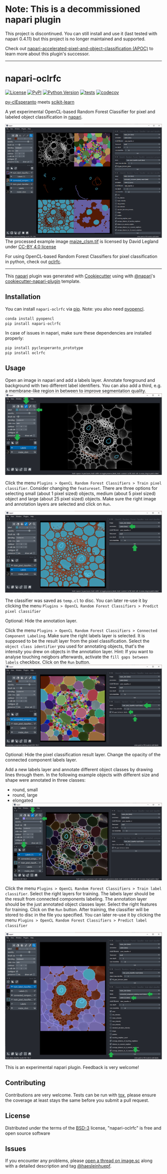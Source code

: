 
# Note: This is a decommissioned napari plugin 

This project is discontinued. You can still install and use it (last tested with napari 0.4.11) but this project is 
no longer maintained and supported. 

Check out [napari-accelerated-pixel-and-object-classification (APOC)](https://github.com/haesleinhuepf/napari-accelerated-pixel-and-object-classification)
to learn more about this plugin's successor.

---

# napari-oclrfc

[![License](https://img.shields.io/pypi/l/napari-oclrfc.svg?color=green)](https://github.com/haesleinhuepf/napari-oclrfc/raw/master/LICENSE)
[![PyPI](https://img.shields.io/pypi/v/napari-oclrfc.svg?color=green)](https://pypi.org/project/napari-oclrfc)
[![Python Version](https://img.shields.io/pypi/pyversions/napari-oclrfc.svg?color=green)](https://python.org)
[![tests](https://github.com/haesleinhuepf/napari-oclrfc/workflows/tests/badge.svg)](https://github.com/haesleinhuepf/napari-oclrfc/actions)
[![codecov](https://codecov.io/gh/haesleinhuepf/napari-oclrfc/branch/master/graph/badge.svg)](https://codecov.io/gh/haesleinhuepf/napari-oclrfc)

[py-clEsperanto](https://github.com/clEsperanto/pyclesperanto_prototype) meets [scikit-learn](https://scikit-learn.org/stable/)

A yet experimental OpenCL-based Random Forest Classifier for pixel and labeled object classification in [napari].

![](https://github.com/haesleinhuepf/napari-oclrfc/raw/master/images/screenshot.png)
The processed example image [maize_clsm.tif](https://github.com/dlegland/mathematical_morphology_with_MorphoLibJ/blob/master/sampleImages/maize_clsm.tif)
is licensed by David Legland under 
[CC-BY 4.0 license](https://github.com/dlegland/mathematical_morphology_with_MorphoLibJ/blob/master/LICENSE)

For using OpenCL-based Random Forest Classifiers for pixel classification in python, check out [oclrfc](https://github.com/haesleinhuepf/oclrfc).


----------------------------------

This [napari] plugin was generated with [Cookiecutter] using with [@napari]'s [cookiecutter-napari-plugin] template.

## Installation

You can install `napari-oclrfc` via [pip]. Note: you also need [pyopencl](https://documen.tician.de/pyopencl/).

    conda install pyopencl
    pip install napari-oclrfc
    
In case of issues in napari, make sure these dependencies are installed properly:
    
    pip install pyclesperanto_prototype
    pip install oclrfc

## Usage

Open an image in napari and add a labels layer. Annotate foreground and background with two different label identifiers. You can also add a third, e.g. a membrane-like region in between to improve segmentation quality.
![img.png](https://github.com/haesleinhuepf/napari-oclrfc/raw/master/images/img.png)

Click the menu `Plugins > OpenCL Random Forest Classifiers > Train pixel classifier`. 
Consider changing the `featureset`. There are three options for selecting 
small (about 1 pixel sized) objects, 
medium (about 5 pixel sized) object and 
large (about 25 pixel sized) objects.
Make sure the right image and annotation layers are selected and click on `Run`.

![img_1.png](https://github.com/haesleinhuepf/napari-oclrfc/raw/master/images/img_1.png)

The classifier was saved as `temp.cl` to disc. You can later re-use it by clicking the menu `Plugins > OpenCL Random Forest Classifiers > Predict pixel classifier`

Optional: Hide the annotation layer.

Click the menu `Plugins > OpenCL Random Forest Classifiers > Connected Component Labeling`.
Make sure the right labels layer is selected. It is supposed to be the result layer from the pixel classification.
Select the `object class identifier` you used for annotating objects, that's the intensity you drew on objects in the annotation layer.
Hint: If you want to analyse touching neigbors afterwards, activate the `fill gaps between labels` checkbox.
Click on the `Run` button.
![img_2.png](https://github.com/haesleinhuepf/napari-oclrfc/raw/master/images/img_2.png)

Optional: Hide the pixel classification result layer. Change the opacity of the connected component labels layer.

Add a new labels layer and annotate different object classes by drawing lines through them. 
In the following example objects with different size and shape were annotated in three classes:
* round, small
* round, large
* elongated
![img_3.png](https://github.com/haesleinhuepf/napari-oclrfc/raw/master/images/img_3.png)
  
Click the menu `Plugins > OpenCL Random Forest Classifiers > Train label classifier`. Select the right layers for training.
The labels layer should be the result from connected components labeling.
The annotation layer should be the just annotated object classes layer.
Select the right features for training. Click on the `Run` button. 
After training, the classifier will be stored to disc in the file you specified.
You can later re-use it by clicking the menu `Plugins > OpenCL Random Forest Classifiers > Predict label classifier`

![img_5.png](https://github.com/haesleinhuepf/napari-oclrfc/raw/master/images/img_5.png)

This is an experimental napari plugin. Feedback is very welcome!

## Contributing
 
Contributions are very welcome. Tests can be run with [tox], please ensure
the coverage at least stays the same before you submit a pull request.

## License

Distributed under the terms of the [BSD-3] license,
"napari-oclrfc" is free and open source software

## Issues

If you encounter any problems, please [open a thread on image.sc](https://image.sc) along with a detailed description and tag [@haesleinhuepf](https://github.com/haesleinhuepf).

[napari]: https://github.com/napari/napari
[Cookiecutter]: https://github.com/audreyr/cookiecutter
[@napari]: https://github.com/napari
[MIT]: http://opensource.org/licenses/MIT
[BSD-3]: http://opensource.org/licenses/BSD-3-Clause
[GNU GPL v3.0]: http://www.gnu.org/licenses/gpl-3.0.txt
[GNU LGPL v3.0]: http://www.gnu.org/licenses/lgpl-3.0.txt
[Apache Software License 2.0]: http://www.apache.org/licenses/LICENSE-2.0
[Mozilla Public License 2.0]: https://www.mozilla.org/media/MPL/2.0/index.txt
[cookiecutter-napari-plugin]: https://github.com/napari/cookiecutter-napari-plugin
[file an issue]: https://github.com/haesleinhuepf/napari-oclrfc/issues
[napari]: https://github.com/napari/napari
[tox]: https://tox.readthedocs.io/en/latest/
[pip]: https://pypi.org/project/pip/
[PyPI]: https://pypi.org/
